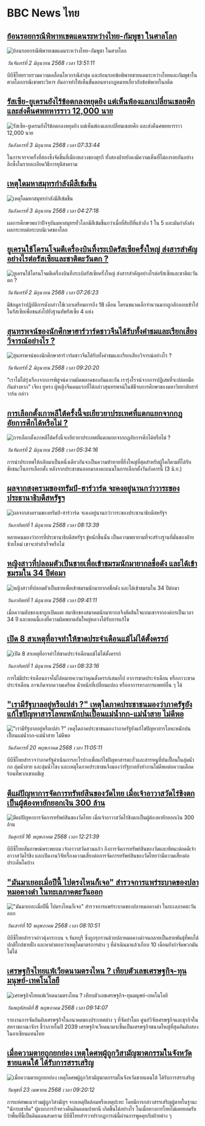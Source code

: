 # BBC News ไทย## [ย้อนรอยกรณีพิพาทเขตแดนระหว่างไทย-กัมพูชา ในศาลโลก](https://www.bbc.com/thai/articles/cy4kw59el3zo?at_campaign=githubrss)![ย้อนรอยกรณีพิพาทเขตแดนระหว่างไทย-กัมพูชา ในศาลโลก](https://ichef.bbci.co.uk/ace/standard/240/cpsprodpb/f819/live/ce6c7450-3fb5-11f0-835b-310c7b938e84.jpg)_วันจันทร์ที่ 2 มิถุนายน 2568 เวลา 13:51:11_บีบีซีไทยรวบรวมความเคลื่อนไหวกรณีล่าสุด และย้อนรอยข้อพิพาทชายแดนระหว่างไทยและกัมพูชาในศาลโลกกรณีเขาพระวิหาร อันอาจทำให้เห็นขั้นตอนทางกฎหมายเกี่ยวกับข้อพิพาทในอดีต## [รัสเซีย-ยูเครนยังไร้ข้อตกลงหยุดยิง แต่เห็นพ้องแลกเปลี่ยนเชลยศึก และส่งคืนศพทหารราว 12,000 นาย](https://www.bbc.com/thai/articles/c365r7pgwngo?at_campaign=githubrss)![รัสเซีย-ยูเครนยังไร้ข้อตกลงหยุดยิง แต่เห็นพ้องแลกเปลี่ยนเชลยศึก และส่งคืนศพทหารราว 12,000 นาย](https://ichef.bbci.co.uk/ace/standard/240/cpsprodpb/45cf/live/c32b11f0-404b-11f0-bace-e1270fc31f5e.jpg)_วันอังคารที่ 3 มิถุนายน 2568 เวลา 07:33:44_ในการเจรจาครั้งที่สองซึ่งจัดขึ้นที่เมืองหลวงของตุรกี ทั้งสองฝ่ายยังคงมีความเห็นที่ไม่ลงรอยกันอย่างลึกซึ้งในรายละเอียดวิธีการยุติสงคราม## [เหตุใดมหาสมุทรกำลังมีสีเข้มขึ้น](https://www.bbc.com/thai/articles/cy4e1mddnl7o?at_campaign=githubrss)![เหตุใดมหาสมุทรกำลังมีสีเข้มขึ้น](https://ichef.bbci.co.uk/ace/standard/240/cpsprodpb/3e5f/live/a6cb6e30-3aef-11f0-9a86-f7906cd4e14e.jpg)_วันอังคารที่ 3 มิถุนายน 2568 เวลา 04:27:18_ผลการศึกษาพบว่าปัจจุบันมหาสมุทรทั่วโลกมีสีเข้มขึ้นกว่าเมื่อยี่สิบปีที่แล้วถึง 1 ใน 5 และมันกำลังส่งผลกระทบต่อระบบนิเวศของโลก## [ยูเครนใช้โดรนโจมตีเครื่องบินทิ้งระเบิดรัสเซียครั้งใหญ่ ส่งสารสำคัญอย่างไรต่อรัสเซียและชาติตะวันตก ?](https://www.bbc.com/thai/articles/cyvm9548zpzo?at_campaign=githubrss)![ยูเครนใช้โดรนโจมตีเครื่องบินทิ้งระเบิดรัสเซียครั้งใหญ่ ส่งสารสำคัญอย่างไรต่อรัสเซียและชาติตะวันตก ?](https://ichef.bbci.co.uk/ace/standard/240/cpsprodpb/ff71/live/6b72dc60-3f18-11f0-a71b-b300e9306d09.jpg)_วันจันทร์ที่ 2 มิถุนายน 2568 เวลา 07:26:23_มีข้อมูลว่าปฏิบัติการดังกล่าวใช้เวลาเตรียมการถึง 18 เดือน โดรนขนาดเล็กจำนวนมากถูกลักลอบเข้าไปในรัสเซียเพื่อขนส่งไปยังฐานทัพรัสเซีย 4 แห่ง## [สุนทรพจน์ของนักศึกษาฮาร์วาร์ดชาวจีนได้รับทั้งคำชมและเรียกเสียงวิจารณ์อย่างไร ? ](https://www.bbc.com/thai/articles/cd90gv7pl91o?at_campaign=githubrss)![สุนทรพจน์ของนักศึกษาฮาร์วาร์ดชาวจีนได้รับทั้งคำชมและเรียกเสียงวิจารณ์อย่างไร ? ](https://ichef.bbci.co.uk/ace/standard/240/cpsprodpb/8510/live/12880830-3f6f-11f0-a6ce-4370c7538a59.jpg)_วันจันทร์ที่ 2 มิถุนายน 2568 เวลา 09:20:20_"เราไม่ได้รุ่งเรืองจากการพิสูจน์ความผิดพลาดของกันและกัน เรารุ่งโรจน์จากการปฏิเสธที่จะปล่อยมือกันต่างหาก" เจียง ยูหรง ผู้หญิงจีนคนแรกที่ได้กล่าวสุนทรพจน์ในพิธีจบการศึกษาของมหาวิทยาลัยฮาร์วาร์ด กล่าว## [การเลือกตั้งเกาหลีใต้ครั้งนี้จะเยียวยาประเทศที่แตกแยกจากกฎอัยการศึกได้หรือไม่ ? ](https://www.bbc.com/thai/articles/c4gr85q6e7jo?at_campaign=githubrss)![การเลือกตั้งเกาหลีใต้ครั้งนี้จะเยียวยาประเทศที่แตกแยกจากกฎอัยการศึกได้หรือไม่ ? ](https://ichef.bbci.co.uk/ace/standard/240/cpsprodpb/5bd1/live/947fc160-3f66-11f0-b6e6-4ddb91039da1.jpg)_วันจันทร์ที่ 2 มิถุนายน 2568 เวลา 05:34:16_การนำประเทศให้กลับมาเป็นหนึ่งเดียวกันจะเป็นความท้าทายที่ยิ่งใหญ่ที่สุดสำหรับผู้ใดก็ตามที่ได้รับชัยชนะในการเลือกตั้ง หลังจากประชาชนออกมาลงคะแนนในการเลือกตั้งวันอังคารนี้ (3 มิ.ย.)## [ผลจากสงครามของทรัมป์-ฮาร์วาร์ด จะคงอยู่นานกว่าวาระของประธานาธิบดีสหรัฐฯ](https://www.bbc.com/thai/articles/c5ygqw10gyko?at_campaign=githubrss)![ผลจากสงครามของทรัมป์-ฮาร์วาร์ด จะคงอยู่นานกว่าวาระของประธานาธิบดีสหรัฐฯ](https://ichef.bbci.co.uk/ace/standard/240/cpsprodpb/4659/live/4396fc10-3f74-11f0-b6e6-4ddb91039da1.jpg)_วันอาทิตย์ที่ 1 มิถุนายน 2568 เวลา 08:13:39_หลายคนมองว่าการที่ประธานาธิบดีสหรัฐฯ ขู่หนักขึ้นนั้น เป็นความพยายามที่จะสร้างฐานที่มั่นของฝ่ายซ้ายใหม่ เขาจะทำสำเร็จหรือไม่## [หญิงสาวที่ปลอมตัวเป็นชายเพื่อเข้าชมรมนักมายากลชื่อดัง และได้เข้าชมรมใน 34 ปีต่อมา](https://www.bbc.com/thai/articles/c0qg30dzyy1o?at_campaign=githubrss)![หญิงสาวที่ปลอมตัวเป็นชายเพื่อเข้าชมรมนักมายากลชื่อดัง และได้เข้าชมรมใน 34 ปีต่อมา](https://ichef.bbci.co.uk/ace/standard/240/cpsprodpb/a99e/live/58c377d0-3ec5-11f0-bace-e1270fc31f5e.png)_วันอาทิตย์ที่ 1 มิถุนายน 2568 เวลา 09:41:11_เมื่อความลับของเขาถูกเปิดเผย สมาชิกของสมาคมนักมายากลจึงตัดสินใจแบนเขาจากองค์กรเป็นเวลา 34 ปี และตอนนี้เองที่ความผิดพลาดอันใหญ่หลวงได้รับการแก้ไข## [เปิด 8 สาเหตุที่อาจทำให้ขาดประจำเดือนแม้ไม่ได้ตั้งครรถ์](https://www.bbc.com/thai/articles/cd90kqd2lxjo?at_campaign=githubrss)![เปิด 8 สาเหตุที่อาจทำให้ขาดประจำเดือนแม้ไม่ได้ตั้งครรถ์](https://ichef.bbci.co.uk/ace/standard/240/cpsprodpb/3543/live/c79cc4b0-371b-11f0-96c3-cf669419a2b0.jpg)_วันอาทิตย์ที่ 1 มิถุนายน 2568 เวลา 08:33:16_การไม่มีประจำเดือนอาจไม่ได้หมายความว่าคุณตั้งครรภ์เสมอไป อาการขาดประจำเดือน หรือภาวะขาดประจำเดือน อาจเกิดจากความเครียด น้ำหนักที่เปลี่ยนแปลง หรืออาการทางการแพทย์อื่น ๆ ได้## ["เรามีรัฐบาลอยู่หรือเปล่า ?" เหตุใดภาคประชาชนมองว่าภาครัฐยังแก้ไขปัญหาสารโลหะหนักปนเปื้อนแม่น้ำกก-แม่น้ำสาย ไม่ดีพอ](https://www.bbc.com/thai/articles/cev44g1ed7go?at_campaign=githubrss)!["เรามีรัฐบาลอยู่หรือเปล่า ?" เหตุใดภาคประชาชนมองว่าภาครัฐยังแก้ไขปัญหาสารโลหะหนักปนเปื้อนแม่น้ำกก-แม่น้ำสาย ไม่ดีพอ](https://ichef.bbci.co.uk/ace/standard/240/cpsprodpb/2466/live/db2b4690-3569-11f0-8519-3b5a01ebe413.jpg)_วันอังคารที่ 20 พฤษภาคม 2568 เวลา 11:05:11_บีบีซีไทยสำรวจว่าภาครัฐดำเนินการอะไรบ้างเพื่อแก้ไขปัญหาสารตะกั่วและสารหนูที่ปนเปื้อนในลุ่มน้ำกก ลุ่มน้ำสาย และลุ่มน้ำโขง และเหตุใดภาคประชาชนจึงมองว่ารัฐบาลยังทำงานไม่ดีพอต่อความเดือดร้อนที่พวกเขาเผชิญ## [ตีแผ่ปัญหาการจัดการทรัพย์สินของวัดไทย เมื่อเจ้าอาวาสวัดไร่ขิงตกเป็นผู้ต้องหายักยอกเงิน 300 ล้าน](https://www.bbc.com/thai/articles/c79ed050x74o?at_campaign=githubrss)![ตีแผ่ปัญหาการจัดการทรัพย์สินของวัดไทย เมื่อเจ้าอาวาสวัดไร่ขิงตกเป็นผู้ต้องหายักยอกเงิน 300 ล้าน](https://ichef.bbci.co.uk/ace/standard/240/cpsprodpb/bdc3/live/976e9510-324e-11f0-9f11-ad778c3a662b.jpg)_วันศุกร์ที่ 16 พฤษภาคม 2568 เวลา 12:21:39_บีบีซีไทยสัมภาษณ์พระพยอม เจ้าอาวาสวัดสวนแก้ว ถึงการจัดการทรัพย์สินของวัดและทัศนะต่อคดีเจ้าอาวาสวัดไร่ขิง และเปิดงานวิจัยเรื่องความเสี่ยงต่อการจัดการทรัพย์สินของวัดไทยว่ามีความเสี่ยงต่อประเด็นใดบ้าง## ["มันมาเยอะเมื่อปีนี้ ไปตรงไหนก็เจอ" สำรวจการแพร่ระบาดของปลาหมอคางดำ ในทะเลภาคตะวันออก](https://www.bbc.com/thai/articles/cp3ndp09n3xo?at_campaign=githubrss)!["มันมาเยอะเมื่อปีนี้ ไปตรงไหนก็เจอ" สำรวจการแพร่ระบาดของปลาหมอคางดำ ในทะเลภาคตะวันออก](https://ichef.bbci.co.uk/ace/standard/240/cpsprodpb/1b2a/live/b6fb74b0-2cb9-11f0-b94c-af824e2cce35.jpg)_วันเสาร์ที่ 10 พฤษภาคม 2568 เวลา 08:10:51_บีบีซีไทยสำรวจอ่าวคุ้งกระเบน จ.จันทบุรี ซึ่งถูกรุกรานด้วยปลาหมอคางดำจนกลายเป็นสายพันธุ์ที่พบได้ปกติใกล้ชายฝั่ง และหาคำตอบว่าเหตุใดมาตรการต่าง ๆ ที่ดำเนินมาแล้วเกือบ 10 เดือนยังกำจัดพวกมันไม่ได้## [เศรษฐกิจไทยแพ้เวียดนามตรงไหน ? เทียบตัวเลขเศรษฐกิจ-ทุนมนุษย์-เทคโนโลยี](https://www.bbc.com/thai/articles/cm23n9zne41o?at_campaign=githubrss)![เศรษฐกิจไทยแพ้เวียดนามตรงไหน ? เทียบตัวเลขเศรษฐกิจ-ทุนมนุษย์-เทคโนโลยี](https://ichef.bbci.co.uk/ace/standard/240/cpsprodpb/3e98/live/d05a6dd0-2bce-11f0-b26b-ab62c890638b.jpg)_วันพฤหัสบดีที่ 8 พฤษภาคม 2568 เวลา 09:14:07_รายงานการจัดอันดับเศรษฐกิจในอนาคตของประเทศต่าง ๆ ที่จัดทำโดย ศูนย์วิจัยเศรษฐกิจและธุรกิจในสหราชอาณาจักร ชี้ว่าภายในปี 2039 เศรษฐกิจเวียดนามจะขึ้นเป็นเศรษฐกิจขนาดใหญ่ที่สุดอันดับสองในอาเซียนแทนไทย## [เมื่อความตายถูกยกย่อง เหตุใดศพผู้ถูกวิสามัญฆาตกรรมในจังหวัดชายแดนใต้ ได้รับการสรรเสริญ](https://www.bbc.com/thai/articles/c2ern0d99ngo?at_campaign=githubrss)![เมื่อความตายถูกยกย่อง เหตุใดศพผู้ถูกวิสามัญฆาตกรรมในจังหวัดชายแดนใต้ ได้รับการสรรเสริญ](https://ichef.bbci.co.uk/ace/standard/240/cpsprodpb/ac13/live/bdfd7780-2021-11f0-8c2e-77498b1ce297.jpg)_วันพุธที่ 23 เมษายน 2568 เวลา 09:20:12_การแห่ศพแนวร่วมผู้ถูกวิสามัญฯ จากเหตุปิดล้อมหรือเหตุปะทะ โดยมีการกล่าวสรรเสริญผู้ตายในฐานะ "นักรบชาฮีด" ผู้แบกภารกิจทวงคืนดินแดนปาตานี เกิดขึ้นได้อย่างไร ในเมื่อทางการไทยไม่เคยยอมรับว่าพื้นที่นี้เป็นดินแดนสงคราม บีบีซีไทยสำรวจปรากฏการณ์นี้ผ่านการพูดคุยกับฝ่ายต่าง ๆ